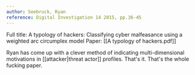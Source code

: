 ```yaml
---
author: Seebruck, Ryan
reference: Digital Investigation 14 2015, pp.36-45
---
```

Full title: A typology of hackers: Classifying cyber malfeasance using a weighted arc circumplex model
Paper: [[A typology of hackers.pdf]]

Ryan has come up with a clever method of indicating multi-dimensional motivations in [[attacker|threat actor]] profiles. That's it. That's the whole fucking paper.